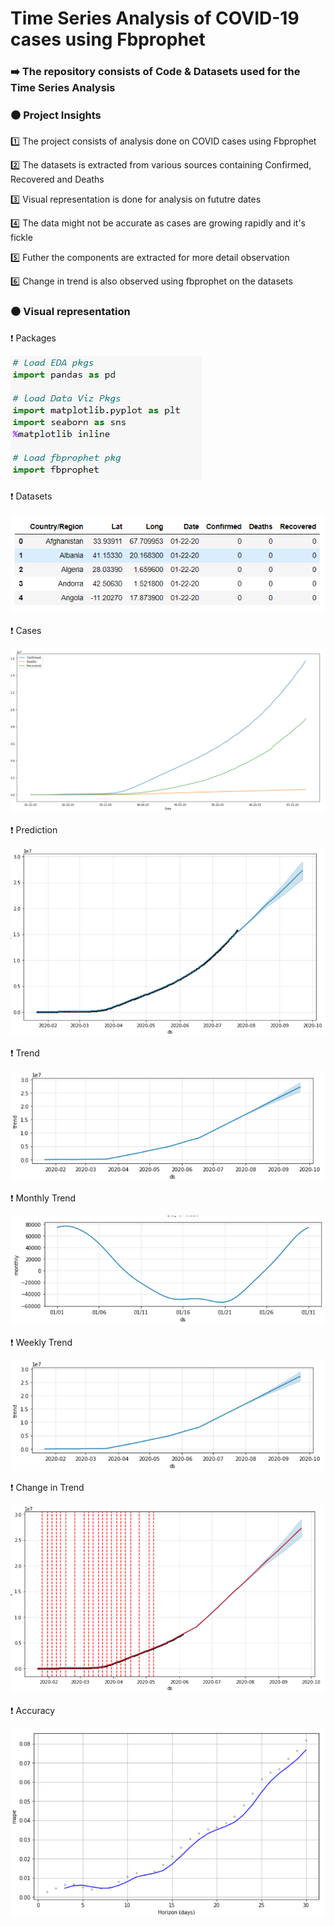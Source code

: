 # Time Series Analysis of COVID-19 cases using Fbprophet

### ➡️ The repository consists of Code & Datasets used for the Time Series Analysis

### ⚫️ Project Insights

1️⃣ The project consists of analysis done on COVID cases using Fbprophet

2️⃣ The datasets is extracted from various sources containing Confirmed, Recovered and Deaths

3️⃣ Visual representation is done for analysis on fututre dates

4️⃣ The data might not be accurate as cases are growing rapidly and it's fickle 

5️⃣ Futher the components are extracted for more detail observation

6️⃣ Change in trend is also observed using fbprophet on the datasets

### ⚫️ Visual representation 

❗️  Packages

![](https://github.com/yashindulkar/Time-Series-using-Fbprophet/blob/master/Images/Packages.PNG)

❗️  Datasets

![](https://github.com/yashindulkar/Time-Series-using-Fbprophet/blob/master/Images/Datasets.PNG)

❗️  Cases 

![](https://github.com/yashindulkar/Time-Series-using-Fbprophet/blob/master/Images/Cases.PNG)

❗️  Prediction

![](https://github.com/yashindulkar/Time-Series-using-Fbprophet/blob/master/Images/Prediction.PNG)

❗️  Trend

![](https://github.com/yashindulkar/Time-Series-using-Fbprophet/blob/master/Images/Trend.PNG)

❗️  Monthly Trend

![](https://github.com/yashindulkar/Time-Series-using-Fbprophet/blob/master/Images/M%20Trend.PNG)

❗️  Weekly Trend

![](https://github.com/yashindulkar/Time-Series-using-Fbprophet/blob/master/Images/Trend.PNG)

❗️  Change in Trend

![](https://github.com/yashindulkar/Time-Series-using-Fbprophet/blob/master/Images/Change%20In%20Trend.PNG)

❗️  Accuracy 

![](https://github.com/yashindulkar/Time-Series-using-Fbprophet/blob/master/Images/Accuracy.PNG)
